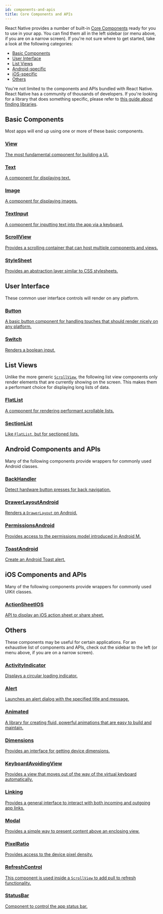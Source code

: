 ```yaml
---
id: components-and-apis
title: Core Components and APIs
---
```


React Native provides a number of built-in [Core Components](intro-react-native-components) ready for you to use in your app. You can find them all in the left sidebar (or menu above, if you are on a narrow screen). If you're not sure where to get started, take a look at the following categories:

- [Basic Components](components-and-apis#basic-components)
- [User Interface](components-and-apis#user-interface)
- [List Views](components-and-apis#list-views)
- [Android-specific](components-and-apis#android-components-and-apis)
- [iOS-specific](components-and-apis#ios-components-and-apis)
- [Others](components-and-apis#others)

You're not limited to the components and APIs bundled with React Native. React Native has a community of thousands of developers. If you're looking for a library that does something specific, please refer to [this guide about finding libraries](libraries#finding-libraries).

## Basic Components

Most apps will end up using one or more of these basic components.

<div className="component-grid component-grid-border">
  <div className="component">
    <a href="./view">
      <h3>View</h3>
      <p>The most fundamental component for building a UI.</p>
    </a>
  </div>
  <div className="component">
    <a href="./text">
      <h3>Text</h3>
      <p>A component for displaying text.</p>
    </a>
  </div>
  <div className="component">
    <a href="./image">
      <h3>Image</h3>
      <p>A component for displaying images.</p>
    </a>
  </div>
  <div className="component">
    <a href="./textinput">
      <h3>TextInput</h3>
      <p>A component for inputting text into the app via a keyboard.</p>
    </a>
  </div>
  <div className="component">
    <a href="./scrollview">
      <h3>ScrollView</h3>
      <p>Provides a scrolling container that can host multiple components and views.</p>
    </a>
  </div>
  <div className="component">
    <a href="./stylesheet">
      <h3>StyleSheet</h3>
      <p>Provides an abstraction layer similar to CSS stylesheets.</p>
    </a>
  </div>
</div>

## User Interface

These common user interface controls will render on any platform.

<div className="component-grid component-grid-border">
  <div className="component">
    <a href="./button">
      <h3>Button</h3>
      <p>A basic button component for handling touches that should render nicely on any platform.</p>
    </a>
  </div>
  <div className="component">
    <a href="./switch">
      <h3>Switch</h3>
      <p>Renders a boolean input.</p>
    </a>
  </div>
</div>

## List Views

Unlike the more generic [`ScrollView`](./scrollview), the following list view components only render elements that are currently showing on the screen. This makes them a performant choice for displaying long lists of data.

<div className="component-grid component-grid-border">
  <div className="component">
    <a href="./flatlist">
      <h3>FlatList</h3>
      <p>A component for rendering performant scrollable lists.</p>
    </a>
  </div>
  <div className="component">
    <a href="./sectionlist">
      <h3>SectionList</h3>
      <p>Like <code>FlatList</code>, but for sectioned lists.</p>
    </a>
  </div>
</div>

## Android Components and APIs

Many of the following components provide wrappers for commonly used Android classes.

<div className="component-grid component-grid-border">
  <div className="component">
    <a href="./backhandler">
      <h3>BackHandler</h3>
      <p>Detect hardware button presses for back navigation.</p>
    </a>
  </div>
  <div className="component">
    <a href="./drawerlayoutandroid">
      <h3>DrawerLayoutAndroid</h3>
      <p>Renders a <code>DrawerLayout</code> on Android.</p>
    </a>
  </div>
  <div className="component">
    <a href="./permissionsandroid">
      <h3>PermissionsAndroid</h3>
      <p>Provides access to the permissions model introduced in Android M.</p>
    </a>
  </div>
  <div className="component">
    <a href="./toastandroid">
      <h3>ToastAndroid</h3>
      <p>Create an Android Toast alert.</p>
    </a>
  </div>
</div>

## iOS Components and APIs

Many of the following components provide wrappers for commonly used UIKit classes.

<div className="component-grid component-grid-border">
  <div className="component">
    <a href="./actionsheetios">
      <h3>ActionSheetIOS</h3>
      <p>API to display an iOS action sheet or share sheet.</p>
    </a>
  </div>
</div>

## Others

These components may be useful for certain applications. For an exhaustive list of components and APIs, check out the sidebar to the left (or menu above, if you are on a narrow screen).

<div className="component-grid">
  <div className="component">
    <a href="./activityindicator">
      <h3>ActivityIndicator</h3>
      <p>Displays a circular loading indicator.</p>
    </a>
  </div>
  <div className="component">
    <a href="./alert">
      <h3>Alert</h3>
      <p>Launches an alert dialog with the specified title and message.</p>
    </a>
  </div>
  <div className="component">
    <a href="./animated">
      <h3>Animated</h3>
      <p>A library for creating fluid, powerful animations that are easy to build and maintain.</p>
    </a>
  </div>
  <div className="component">
    <a href="./dimensions">
      <h3>Dimensions</h3>
      <p>Provides an interface for getting device dimensions.</p>
    </a>
  </div>
  <div className="component">
    <a href="./keyboardavoidingview">
      <h3>KeyboardAvoidingView</h3>
      <p>Provides a view that moves out of the way of the virtual keyboard automatically.</p>
    </a>
  </div>
  <div className="component">
    <a href="./linking">
      <h3>Linking</h3>
      <p>Provides a general interface to interact with both incoming and outgoing app links.</p>
    </a>
  </div>
  <div className="component">
    <a href="./modal">
      <h3>Modal</h3>
      <p>Provides a simple way to present content above an enclosing view.</p>
    </a>
  </div>
  <div className="component">
    <a href="./pixelratio">
      <h3>PixelRatio</h3>
      <p>Provides access to the device pixel density.</p>
    </a>
  </div>
  <div className="component">
    <a href="./refreshcontrol">
      <h3>RefreshControl</h3>
      <p>This component is used inside a <code>ScrollView</code> to add pull to refresh functionality.</p>
    </a>
  </div>
  <div className="component">
    <a href="./statusbar">
      <h3>StatusBar</h3>
      <p>Component to control the app status bar.</p>
    </a>
  </div>
</div>